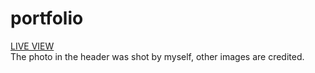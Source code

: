 # portfolio

[LIVE VIEW](https://main--creative-salamander-55efd3.netlify.app/)  
The photo in the header was shot by myself, other images are credited.
